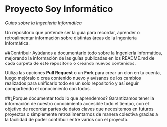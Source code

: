 # Proyecto Soy Informático
*Guías sobre la Ingeniería Informática*

Un repositorio que pretende ser la guía para recordar, aprender o retroalimentar información sobre distintas áreas de la Ingeniería Informática.

##Contribuir
Ayúdanos a documentarlo todo sobre la Ingeniería Informática, mejorando la información de las guías publicadas en los README.md de cada carpeta de este repositorio o creando nuevos contenidos.

Utiliza las opciones **Pull Request** o un **Fork** para crear un clon en tu cuenta, luego mejóralo o crea contenido nuevo y avísanos de los cambios realizados para unificarlo todo en un solo repositorio y así seguir compartiendo el conocimiento con todos.

##¿Porque documentar todo lo que aprendemos?
Garantizamos tener la información de nuestro conocimiento accesible todo el tiempo, con el objetivo de recordar partes de datos claves que necesitemos en futuros proyectos o simplemente retroalimentarnos de manera colectiva gracias a la facilidad de poder contribuir entre varios con el proyecto.

